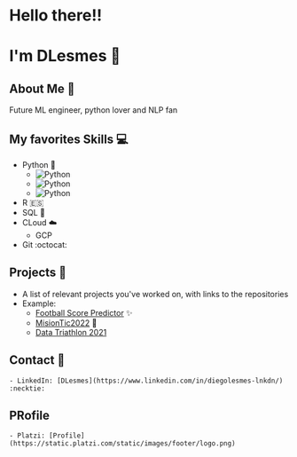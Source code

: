 # Hello there!!
# I'm DLesmes :wave:

## About Me :mag_right:
Future ML engineer, python lover and NLP fan

## My favorites Skills :computer:
- Python :snake:
    - ![Python](https://img.shields.io/badge/Python-TensorFlow-blue)
    - ![Python](https://img.shields.io/badge/Python-Pandas-green)
    - ![Python](https://img.shields.io/badge/Python-Numpy-orange)
- R :es:
- SQL :ledger:
- CLoud :cloud:
    - GCP 
- Git :octocat:

## Projects :briefcase:
- A list of relevant projects you've worked on, with links to the repositories
- Example:
    - [Football Score Predictor](https://github.com/DLesmes/football_score_predictor) :sparkles:
    - [MisionTic2022](https://github.com/DLesmes/MisionTic2022) :rocket:
    - [Data Triathlon 2021](https://github.com/DLesmes/Data_Triathlon_2021)
    
## Contact :email:
    - LinkedIn: [DLesmes](https://www.linkedin.com/in/diegolesmes-lnkdn/) :necktie:

## PRofile
    - Platzi: [Profile](https://static.platzi.com/static/images/footer/logo.png)
